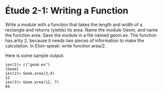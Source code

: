 # Étude 2-1: Writing a Function

Write a module with a function that takes the length and width of a rectangle and returns (yields) its area. Name the module Geom, and name the function area. Save the module in a file named geom.ex. The function has arity 2, because it needs two pieces of information to make the calculation. In Elixir-speak: write function area/2.

Here is some sample output.

```
iex(1)> c("geom.ex")
[Geom]
iex(2)> Geom.area(3,4)
12
iex(3)> Geom.area(12, 7)
84
```
